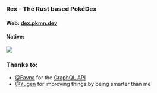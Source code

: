 ### Rex - The Rust based PokéDex

#### Web: [dex.pkmn.dev](https://dex.pkmn.dev)
#### Native:

![](https://cdn.adriancastro.dev/RGwzlHc.png)

### Thanks to:

- [@Favna](https://github.com/favna) for the [GraphQL API](https://graphqlpokemon.favware.tech/v7)
- [@Yugen](https://github.com/jurienhamaker) for improving things by being smarter than me
